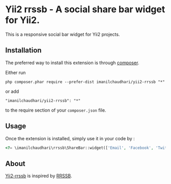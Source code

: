 Yii2 rrssb - A social share bar widget for Yii2.
=========================================
This is a responsive social bar widget for Yii2 projects. 

Installation
------------

The preferred way to install this extension is through [composer](http://getcomposer.org/download/).

Either run

```
php composer.phar require --prefer-dist imanilchaudhari/yii2-rrssb "*"
```

or add

```
"imanilchaudhari/yii2-rrssb": "*"
```

to the require section of your `composer.json` file.


Usage
-----

Once the extension is installed, simply use it in your code by  :

```php
<?= \imanilchaudhari\rrssb\ShareBar::widget(['Email', 'Facebook', 'Twitter', 'GooglePlus', 'LinkedIn']); ?>

```


About
-------

[Yii2-rrssb](https://github.com/kni-labs/rrssb) is inspired by [RRSSB](https://github.com/kni-labs/rrssb).
